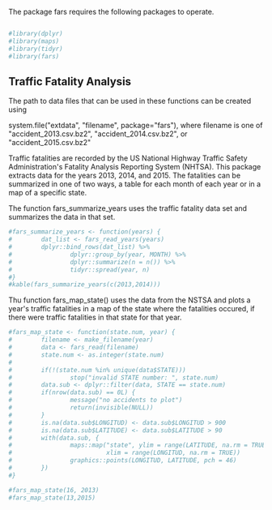 <!-- README.md is generated from README.Rmd. Please edit that file -->
The package fars requires the following packages to operate.

``` r

#library(dplyr)
#library(maps)
#library(tidyr)
#library(fars)
```

Traffic Fatality Analysis
-------------------------

The path to data files that can be used in these functions can be created using

system.file("extdata", "filename", package="fars"), where filename is one of "accident\_2013.csv.bz2", "accident\_2014.csv.bz2", or "accident\_2015.csv.bz2"

Traffic fatalities are recorded by the US National Highway Traffic Safety Administration's Fatality Analysis Reporting System (NHTSA). This package extracts data for the years 2013, 2014, and 2015. The fatalities can be summarized in one of two ways, a table for each month of each year or in a map of a specific state.

The function fars\_summarize\_years uses the traffic fatality data set and summarizes the data in that set.

``` r
#fars_summarize_years <- function(years) {
#        dat_list <- fars_read_years(years)
#        dplyr::bind_rows(dat_list) %>% 
#                dplyr::group_by(year, MONTH) %>% 
#                dplyr::summarize(n = n()) %>%
#                tidyr::spread(year, n)
#}
#kable(fars_summarize_years(c(2013,2014)))
```

Thu function fars\_map\_state() uses the data from the NSTSA and plots a year's traffic fatalities in a map of the state where the fatalities occured, if there were traffic fatalities in that state for that year.

``` r
#fars_map_state <- function(state.num, year) {
#        filename <- make_filename(year)
#        data <- fars_read(filename)
#        state.num <- as.integer(state.num)
#
#        if(!(state.num %in% unique(data$STATE)))
#                stop("invalid STATE number: ", state.num)
#        data.sub <- dplyr::filter(data, STATE == state.num)
#        if(nrow(data.sub) == 0L) {
#                message("no accidents to plot")
#                return(invisible(NULL))
#        }
#        is.na(data.sub$LONGITUD) <- data.sub$LONGITUD > 900
#        is.na(data.sub$LATITUDE) <- data.sub$LATITUDE > 90
#        with(data.sub, {
#                maps::map("state", ylim = range(LATITUDE, na.rm = TRUE),
#                          xlim = range(LONGITUD, na.rm = TRUE))
#                graphics::points(LONGITUD, LATITUDE, pch = 46)
#        })
#}

#fars_map_state(16, 2013)
#fars_map_state(13,2015)
```
